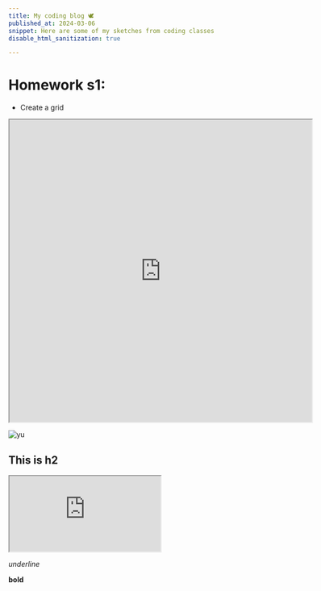 ```yaml
---
title: My coding blog 🕊
published_at: 2024-03-06
snippet: Here are some of my sketches from coding classes
disable_html_sanitization: true

---
```

# Homework s1:
- Create a grid
<iframe src="https://editor.p5js.org/Lily-02/full/7msbr2Kcg" width="600" height="600"></iframe>

![yu](/24/yu.jpg)

## This is h2
<iframe src="https://editor.p5js.org/Lily-02/full/W9T27T9gu"></iframe>


_underline_

**bold**
